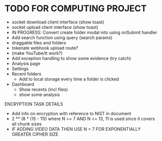 # TODO FOR COMPUTING PROJECT
- socket download client interface (show toast)
- socket upload client interface (show toast)
- IN PROGRESS: Convert create folder modal into using onSubmit handler
- Add search function using query (search params)
- draggable files and folders
- tokenate webhook upload route?
- (make YouTube/tt work?)
- Add exception handling to show some evidence (try catch)
- Analysis page
- Settings
- Recent folders
  - Add to local storage every time a folder is clicked
- Dashboard
  - Show recents (incl files)
  - show some analysis


ENCRYPTION TASK DETAILS
- Add info on encryption with reference to NIST in document
- 2 ** (8 * (15 - 11)) where N >= 7 AND N <= 13, 11 is used since it covers all chunk sizes
- IF ADDING VIDEO DATA THEN USE N = 7 FOR EXPONENTIALLY GREATER CIPHER SIZE


